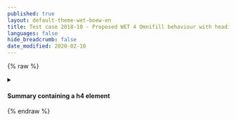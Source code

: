 ```yaml
---
published: true
layout: default-theme-wet-boew-en
title: Test case 2018-10 - Proposed WET 4 Omnifill behaviour with heading inside summary (less ARIA)
languages: false
hide_breadcrumb: false
date_modified: 2020-02-10
---
```

{% raw %}
  <details>
    <summary>
      <h4>Summary containing a h4 element</h4>
    </summary>
    <p>
      Details body paragraph
    </p>
    Unwrapped text
    <div>Some content in a div with
      <a href="#">a link</a>
    </div>
    <details>
      <summary>
        <h5>Nested summary containing h5 element</h5>
      </summary>
      <p>
        Details body paragraph
      </p>
      Unwrapped text
      <div>Some content in a div with
        <a href="#">a link</a>
      </div>
    </details>
  </details>
  <script src="assets/2018-10.js"></script>
{% endraw %}